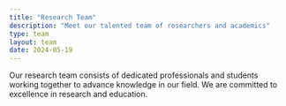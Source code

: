 ```yaml
---
title: "Research Team"
description: "Meet our talented team of researchers and academics"
type: team
layout: team
date: 2024-05-19
---
```


Our research team consists of dedicated professionals and students working together to advance knowledge in our field. We are committed to excellence in research and education.
